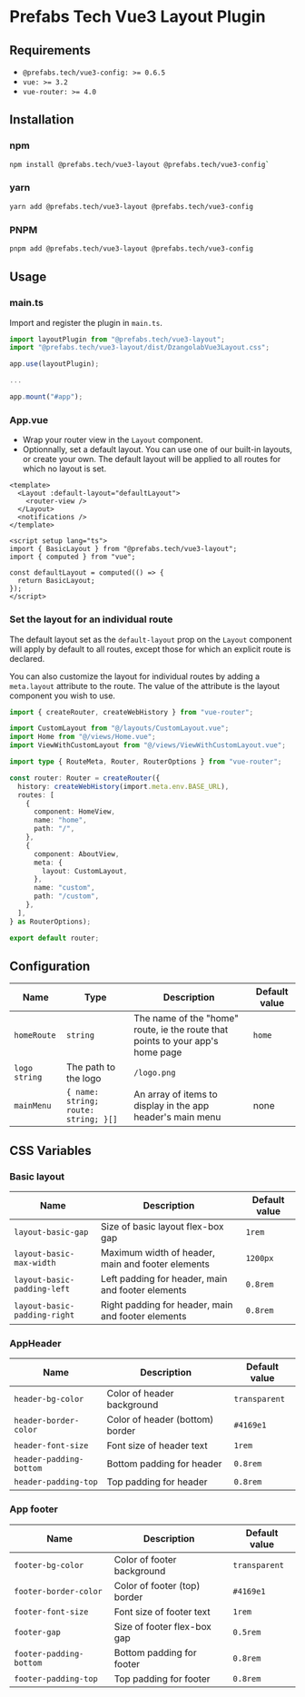 # Prefabs Tech Vue3 Layout Plugin

## Requirements

* `@prefabs.tech/vue3-config: >= 0.6.5`
* `vue: >= 3.2`
* `vue-router: >= 4.0`

## Installation

### npm

```bash
npm install @prefabs.tech/vue3-layout @prefabs.tech/vue3-config`
```

### yarn

```bash
yarn add @prefabs.tech/vue3-layout @prefabs.tech/vue3-config
```

### PNPM

```bash
pnpm add @prefabs.tech/vue3-layout @prefabs.tech/vue3-config
```

## Usage

### main.ts

Import and register the plugin in `main.ts`.

```ts
import layoutPlugin from "@prefabs.tech/vue3-layout";
import "@prefabs.tech/vue3-layout/dist/DzangolabVue3Layout.css";

app.use(layoutPlugin);

...

app.mount("#app");
```

### App.vue

* Wrap your router view in the `Layout` component.
* Optionnally, set a default layout. You can use one of our built-in layouts, or create your own. The default layout will be applied to all routes for which no layout is set.

```vue
<template>
  <Layout :default-layout="defaultLayout">
    <router-view />
  </Layout>
  <notifications />
</template>

<script setup lang="ts">
import { BasicLayout } from "@prefabs.tech/vue3-layout";
import { computed } from "vue";

const defaultLayout = computed(() => {
  return BasicLayout;
});
</script>
```

### Set the layout for an individual route

The default layout set as the `default-layout` prop on the `Layout` component will apply by default to all routes, except those for which an explicit route is declared.

You can also customize the layout for individual routes by adding a `meta.layout` attribute to the route. The value of the attribute is the layout component you wish to use.

```ts
import { createRouter, createWebHistory } from "vue-router";

import CustomLayout from "@/layouts/CustomLayout.vue";
import Home from "@/views/Home.vue";
import ViewWithCustomLayout from "@/views/ViewWithCustomLayout.vue";

import type { RouteMeta, Router, RouterOptions } from "vue-router";

const router: Router = createRouter({
  history: createWebHistory(import.meta.env.BASE_URL),
  routes: [
    {
      component: HomeView,
      name: "home",
      path: "/",
    },
    {
      component: AboutView,
      meta: {
        layout: CustomLayout,
      },
      name: "custom",
      path: "/custom",
    },
  ],
} as RouterOptions);

export default router;
```

## Configuration

| Name | Type | Description | Default value |
|------|------|-------------|---------------|
| `homeRoute` | `string` | The name of the "home" route, ie the route that points to your app's home page | `home` |
| `logo` `string` | The path to the logo | `/logo.png` |
| `mainMenu` | `{ name: string; route: string; }[]` | An array of items to display in the app header's main menu | none |


## CSS Variables

### Basic layout

| Name | Description | Default value |
|-------|------------|---------------|
| `layout-basic-gap` | Size of basic layout flex-box gap | `1rem` |
| `layout-basic-max-width` | Maximum width of header, main and footer elements | `1200px` |
| `layout-basic-padding-left` | Left padding for header, main and footer elements | `0.8rem` |
| `layout-basic-padding-right` | Right padding for header, main and footer elements | `0.8rem` |

### AppHeader

| Name | Description | Default value |
|-------|------------|---------------|
| `header-bg-color` | Color of header background | `transparent` |
| `header-border-color` | Color of header (bottom) border | `#4169e1` |
| `header-font-size` | Font size of header text | `1rem` |
| `header-padding-bottom` | Bottom padding for header | `0.8rem` |
| `header-padding-top` | Top padding for header | `0.8rem` |

### App footer

| Name | Description | Default value |
|-------|------------|---------------|
| `footer-bg-color` | Color of footer background | `transparent` |
| `footer-border-color` | Color of footer (top) border | `#4169e1` |
| `footer-font-size` | Font size of footer text | `1rem` |
| `footer-gap` | Size of footer flex-box gap | `0.5rem` |
| `footer-padding-bottom` | Bottom padding for footer | `0.8rem` |
| `footer-padding-top` | Top padding for footer | `0.8rem` |
